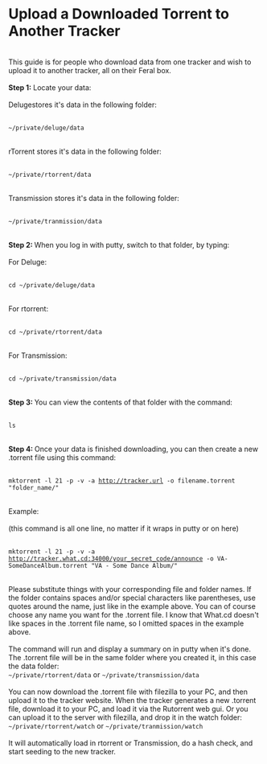 <h1>Upload a Downloaded Torrent to Another Tracker</h1>

        
<br>
This guide is for people who download data from one tracker and wish to upload it to another tracker, all on their Feral box.<br>
<br>
<strong>Step 1:</strong> Locate your data:<br>
<br>
Delugestores it&#x27;s data in the following folder:<br>
<br>
<pre><code>~&#x2F;private&#x2F;deluge&#x2F;data</code></pre><br>
rTorrent stores it&#x27;s data in the following folder:<br>
<br>
<pre><code>~&#x2F;private&#x2F;rtorrent&#x2F;data</code></pre><br>
Transmission stores it&#x27;s data in the following folder:<br>
<br>
<pre><code>~&#x2F;private&#x2F;tranmission&#x2F;data</code></pre><br>
<strong>Step 2: </strong> When you log in with putty, switch to that folder, by typing:<br>
<br>
For Deluge:<br>
<br>
<pre><code>cd ~&#x2F;private&#x2F;deluge&#x2F;data</code></pre><br>
For rtorrent:<br>
<br>
<pre><code>cd ~&#x2F;private&#x2F;rtorrent&#x2F;data</code></pre><br>
For Transmission:<br>
<br>
<pre><code>cd ~&#x2F;private&#x2F;transmission&#x2F;data</code></pre><br>
<strong>Step 3: </strong> You can view the contents of that folder with the command:<br>
<br>
<pre><code>ls</code></pre><br>
<strong>Step 4: </strong> Once your data is finished downloading, you can then create a new .torrent file using this command:<br>
<br>
<pre><code>mktorrent -l 21 -p -v -a <a href="http://tracker.url">http:&#x2F;&#x2F;tracker.url</a> -o filename.torrent&nbsp; &quot;folder_name&#x2F;&quot;</code></pre><br>
Example:<br>
<br>
(this command is all one line, no matter if it wraps in putty or on here)<br>
<br>
<pre><code>mktorrent -l 21 -p -v -a <a href="http://tracker.what.cd:34000/your_secret_code/announce">http:&#x2F;&#x2F;tracker.what.cd:34000&#x2F;your_secret_code&#x2F;announce</a> -o VA-SomeDanceAlbum.torrent &quot;VA - Some Dance Album&#x2F;&quot;</code></pre><br>
Please substitute things with your corresponding file and folder names. If the folder contains spaces and&#x2F;or special characters like parentheses, use quotes around the name, just like in the example above. You can of course choose any name you want for the .torrent file. I know that What.cd doesn&#x27;t like spaces in the .torrent file name, so I omitted spaces in the example above.<br>
<br>
The command will run and display a summary on in putty when it&#x27;s done. The .torrent file will be in the same folder where you created it, in this case the data folder:<br>
<code>~&#x2F;private&#x2F;rtorrent&#x2F;data</code> or <code>~&#x2F;private&#x2F;transmission&#x2F;data</code><br>
<br>
You can now download the .torrent file with filezilla to your PC, and then upload it to the tracker website. When the tracker generates a new .torrent file, download it to your PC, and load it via the Rutorrent web gui. Or you can upload it to the server with filezilla, and drop it in the watch folder:<br>
<code>~&#x2F;private&#x2F;rtorrent&#x2F;watch</code> or <code>~&#x2F;private&#x2F;tranmission&#x2F;watch</code><br>
<br>
It will automatically load in rtorrent or Transmission, do a hash check, and start seeding to the new tracker.<br>
<br>
